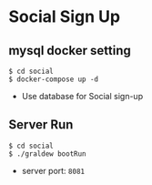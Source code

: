 # Social Sign Up

## mysql docker setting

```
$ cd social
$ docker-compose up -d
```
* Use database for Social sign-up

## Server Run

```
$ cd social
$ ./graldew bootRun
```
* server port: `8081`